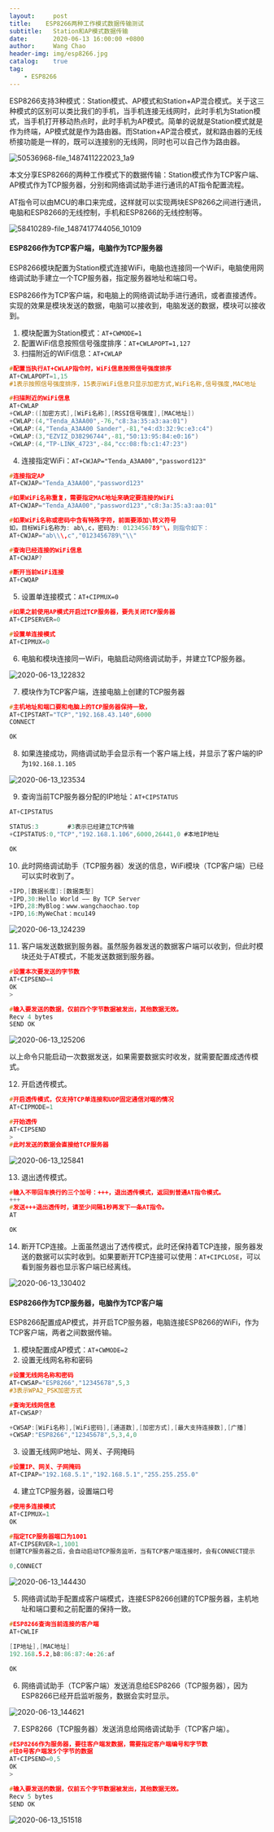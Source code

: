 ```yaml
---
layout:     post
title:    ESP8266两种工作模式数据传输测试
subtitle:	Station和AP模式数据传输 
date:       2020-06-13 16:00:00 +0800
author:     Wang Chao
header-img: img/esp8266.jpg
catalog:    true
tag:
    - ESP8266
---
```


ESP8266支持3种模式：Station模式、AP模式和Station+AP混合模式。关于这三种模式的区别可以类比我们的手机，当手机连接无线网时，此时手机为Station模式，当手机打开移动热点时，此时手机为AP模式。简单的说就是Station模式就是作为终端，AP模式就是作为路由器。而Station+AP混合模式，就和路由器的无线桥接功能是一样的，既可以连接别的无线网，同时也可以自己作为路由器。

![50536968-file_1487411222023_1a9](https://wcc-blog.oss-cn-beijing.aliyuncs.com/img/200613/50536968-file_1487411222023_1a9.jpg)

本文分享ESP8266的两种工作模式下的数据传输：Station模式作为TCP客户端、AP模式作为TCP服务器，分别和网络调试助手进行通讯的AT指令配置流程。

AT指令可以由MCU的串口来完成，这样就可以实现两块ESP8266之间进行通讯，电脑和ESP8266的无线控制，手机和ESP8266的无线控制等。

![58410289-file_1487417744056_10109](https://wcc-blog.oss-cn-beijing.aliyuncs.com/img/200613/58410289-file_1487417744056_10109.png)

#### ESP8266作为TCP客户端，电脑作为TCP服务器

ESP8266模块配置为Station模式连接WiFi，电脑也连接同一个WiFi，电脑使用网络调试助手建立一个TCP服务器，指定服务器地址和端口号。

ESP8266作为TCP客户端，和电脑上的网络调试助手进行通讯，或者直接透传。实现的效果是模块发送的数据，电脑可以接收到，电脑发送的数据，模块可以接收到。

1. 模块配置为Station模式：`AT+CWMODE=1`
2. 配置WiFi信息按照信号强度排序：`AT+CWLAPOPT=1,127`
3. 扫描附近的WiFi信息：`AT+CWLAP`

```C
#配置当执行AT+CWLAP指令时，WiFi信息按照信号强度排序
AT+CWLAPOPT=1,15
#1表示按照信号强度排序，15表示WiFi信息只显示加密方式,WiFi名称,信号强度,MAC地址

#扫描附近的WiFi信息
AT+CWLAP
+CWLAP:([加密方式],[WiFi名称],[RSSI信号强度],[MAC地址])
+CWLAP:(4,"Tenda_A3AA00",-76,"c8:3a:35:a3:aa:01")
+CWLAP:(4,"Tenda_A3AA00 Sander",-81,"e4:d3:32:9c:e3:c4")
+CWLAP:(3,"EZVIZ_D38296744",-81,"50:13:95:84:e0:16")
+CWLAP:(4,"TP-LINK_4723",-84,"cc:08:fb:c1:47:23")
```

4. 连接指定WiFi：`AT+CWJAP="Tenda_A3AA00","password123"`

```C
#连接指定AP
AT+CWJAP="Tenda_A3AA00","password123"

#如果WiFi名称重复，需要指定MAC地址来确定要连接的WiFi
AT+CWJAP="Tenda_A3AA00","password123","c8:3a:35:a3:aa:01"

#如果WiFi名称或密码中含有特殊字符，前面要添加\转义符号
如，目标WiFi名称为: ab\,c，密码为: 0123456789"\，则指令如下：
AT+CWJAP="ab\\\,c","0123456789\"\\"

#查询已经连接的WiFi信息
AT+CWJAP?

#断开当前WiFi连接
AT+CWQAP
```

5. 设置单连接模式：` AT+CIPMUX=0 `

```C
#如果之前使用AP模式开启过TCP服务器，要先关闭TCP服务器
AT+CIPSERVER=0

#设置单连接模式
AT+CIPMUX=0
```

6. 电脑和模块连接同一WiFi，电脑启动网络调试助手，并建立TCP服务器。

![2020-06-13_122832](https://wcc-blog.oss-cn-beijing.aliyuncs.com/img/200613/2020-06-13_122832.jpg)

7. 模块作为TCP客户端，连接电脑上创建的TCP服务器

```C
#主机地址和端口要和电脑上的TCP服务器保持一致，
AT+CIPSTART="TCP","192.168.43.140",6000
CONNECT

OK
```

8. 如果连接成功，网络调试助手会显示有一个客户端上线，并显示了客户端的IP为`192.168.1.105`

![2020-06-13_123534](https://wcc-blog.oss-cn-beijing.aliyuncs.com/img/200613/2020-06-13_123534.jpg)

9. 查询当前TCP服务器分配的IP地址：`AT+CIPSTATUS`

```C
AT+CIPSTATUS

STATUS:3		#3表示已经建立TCP传输
+CIPSTATUS:0,"TCP","192.168.1.106",6000,26441,0	#本地IP地址

OK
```

10. 此时网络调试助手（TCP服务器）发送的信息，WiFi模块（TCP客户端）已经可以实时收到了。

```C
+IPD,[数据长度]:[数据类型]
+IPD,30:Hello World —— By TCP Server
+IPD,28:MyBlog：www.wangchaochao.top
+IPD,16:MyWeChat：mcu149
```

![2020-06-13_124239](https://wcc-blog.oss-cn-beijing.aliyuncs.com/img/200613/2020-06-13_124239.jpg)

11. 客户端发送数据到服务器。虽然服务器发送的数据客户端可以收到，但此时模块还处于AT模式，不能发送数据到服务器。

```c
#设置本次要发送的字节数
AT+CIPSEND=4
OK
>

#输入要发送的数据，仅前四个字节数据被发出，其他数据无效。    
Recv 4 bytes
SEND OK
```

![2020-06-13_125206](https://wcc-blog.oss-cn-beijing.aliyuncs.com/img/200613/2020-06-13_125206.jpg)

以上命令只能启动一次数据发送，如果需要数据实时收发，就需要配置成透传模式。

12. 开启透传模式。

```c
#开启透传模式，仅支持TCP单连接和UDP固定通信对端的情况
AT+CIPMODE=1

#开始透传
AT+CIPSEND
>
#此时发送的数据会直接给TCP服务器
```

![2020-06-13_125841](https://wcc-blog.oss-cn-beijing.aliyuncs.com/img/200613/2020-06-13_125841.jpg)

13. 退出透传模式。

```c
#输入不带回车换行的三个加号：+++，退出透传模式，返回到普通AT指令模式。
+++
#发送+++退出透传时，请至少间隔1秒再发下⼀条AT指令。
AT

OK
```

14. 断开TCP连接。上面虽然退出了透传模式，此时还保持着TCP连接，服务器发送的数据可以实时收到。如果要断开TCP连接可以使用：`AT+CIPCLOSE`，可以看到服务器也显示客户端已经离线。

![2020-06-13_130402](https://wcc-blog.oss-cn-beijing.aliyuncs.com/img/200613/2020-06-13_130402.jpg)



#### ESP8266作为TCP服务器，电脑作为TCP客户端

ESP8266配置成AP模式，并开启TCP服务器，电脑连接ESP8266的WiFi，作为TCP客户端，两者之间数据传输。

1. 模块配置成AP模式：`AT+CWMODE=2`
2. 设置无线网名称和密码

```c
#设置无线网名称和密码
AT+CWSAP="ESP8266","12345678",5,3
#3表示WPA2_PSK加密方式

#查询无线网信息
AT+CWSAP?

+CWSAP:[WiFi名称],[WiFi密码],[通道数],[加密方式],[最大支持连接数],[广播]
+CWSAP:"ESP8266","12345678",5,3,4,0
```

3. 设置无线网IP地址、网关、子网掩码

```c
#设置IP、网关、子网掩码
AT+CIPAP="192.168.5.1","192.168.5.1","255.255.255.0"
```

4. 建立TCP服务器，设置端口号
```c
#使用多连接模式
AT+CIPMUX=1
OK

#指定TCP服务器端口为1001
AT+CIPSERVER=1,1001
创建TCP服务器之后，会自动启动TCP服务监听，当有TCP客户端连接时，会有CONNECT提示

0,CONNECT
```

![2020-06-13_144430](https://wcc-blog.oss-cn-beijing.aliyuncs.com/img/200613/2020-06-13_144430.jpg)

5. 网络调试助手配置成客户端模式，连接ESP8266创建的TCP服务器，主机地址和端口要和之前配置的保持一致。

```c
#ESP8266查询当前连接的客户端
AT+CWLIF

[IP地址],[MAC地址]
192.168.5.2,b8:86:87:4e:26:af

OK
```

6. 网络调试助手（TCP客户端）发送消息给ESP8266（TCP服务器），因为ESP8266已经开启监听服务，数据会实时显示。

![2020-06-13_144621](https://wcc-blog.oss-cn-beijing.aliyuncs.com/img/200613/2020-06-13_144621.jpg)

7. ESP8266（TCP服务器）发送消息给网络调试助手（TCP客户端）。

```c
#ESP8266作为服务器，要往客户端发数据，需要指定客户端编号和字节数
#往0号客户端发5个字节的数据
AT+CIPSEND=0,5
OK
>

#输入要发送的数据，仅前五个字节数据被发出，其他数据无效。    
Recv 5 bytes
SEND OK

```

![2020-06-13_151518](https://wcc-blog.oss-cn-beijing.aliyuncs.com/img/200613/2020-06-13_151518.jpg)
